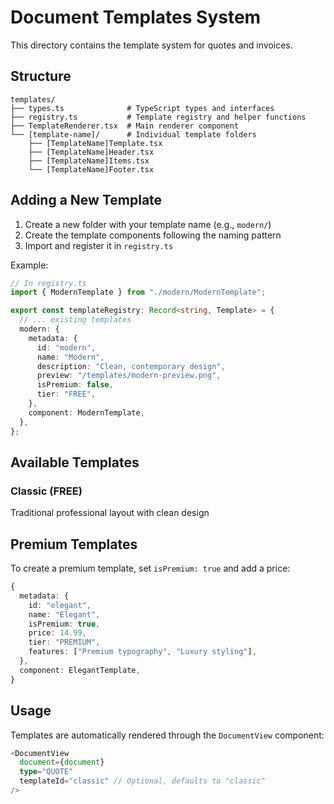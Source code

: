 # Document Templates System

This directory contains the template system for quotes and invoices.

## Structure

```
templates/
├── types.ts              # TypeScript types and interfaces
├── registry.ts           # Template registry and helper functions
├── TemplateRenderer.tsx  # Main renderer component
└── [template-name]/      # Individual template folders
    ├── [TemplateName]Template.tsx
    ├── [TemplateName]Header.tsx
    ├── [TemplateName]Items.tsx
    └── [TemplateName]Footer.tsx
```

## Adding a New Template

1. Create a new folder with your template name (e.g., `modern/`)
2. Create the template components following the naming pattern
3. Import and register it in `registry.ts`

Example:

```typescript
// In registry.ts
import { ModernTemplate } from "./modern/ModernTemplate";

export const templateRegistry: Record<string, Template> = {
  // ... existing templates
  modern: {
    metadata: {
      id: "modern",
      name: "Modern",
      description: "Clean, contemporary design",
      preview: "/templates/modern-preview.png",
      isPremium: false,
      tier: "FREE",
    },
    component: ModernTemplate,
  },
};
```

## Available Templates

### Classic (FREE)

Traditional professional layout with clean design

## Premium Templates

To create a premium template, set `isPremium: true` and add a price:

```typescript
{
  metadata: {
    id: "elegant",
    name: "Elegant",
    isPremium: true,
    price: 14.99,
    tier: "PREMIUM",
    features: ["Premium typography", "Luxury styling"],
  },
  component: ElegantTemplate,
}
```

## Usage

Templates are automatically rendered through the `DocumentView` component:

```typescript
<DocumentView
  document={document}
  type="QUOTE"
  templateId="classic" // Optional, defaults to "classic"
/>
```

